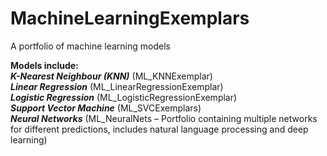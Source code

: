 # MachineLearningExemplars
A portfolio of machine learning models


**Models include:**
<br>
<strong><em>K-Nearest Neighbour (KNN)</em></strong> (ML_KNNExemplar)
<br>
<strong><em>Linear Regression</em></strong> (ML_LinearRegressionExemplar)
<br>
<strong><em>Logistic Regression</em></strong> (ML_LogisticRegressionExemplar)
<br>
<strong><em>Support Vector Machine</em></strong> (ML_SVCExemplars)
<br>
<strong><em>Neural Networks</em></strong> (ML_NeuralNets – Portfolio containing multiple networks for different predictions, includes natural language processing and deep learning)
